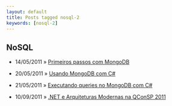 ```yaml
---
layout: default
title: Posts tagged nosql-2
keywords: [nosql-2]
---
```

<h2 class="category">NoSQL</h2>
<ul class="posts">
<li>
<p>
<span class="date">14/05/2011</span> &raquo; 
<a href="/blog/primeiros-passos-com-mongodb">Primeiros passos com MongoDB</a>
</p>
</li> 
<li>
<p>
<span class="date">20/05/2011</span> &raquo; 
<a href="/blog/mongodb-com-csharp">Usando MongoDB com C#</a>
</p>
</li> 
<li>
<p>
<span class="date">21/05/2011</span> &raquo; 
<a href="/blog/executando-queries-no-mongodb-com-csharp">Executando queries no MongoDB com C#</a>
</p>
</li> 
<li>
<p>
<span class="date">10/09/2011</span> &raquo; 
<a href="/blog/net-e-arquiteturas-modernas-na-qconsp-2011">.NET e Arquiteturas Modernas na QConSP 2011</a>
</p>
</li> 
</ul>

